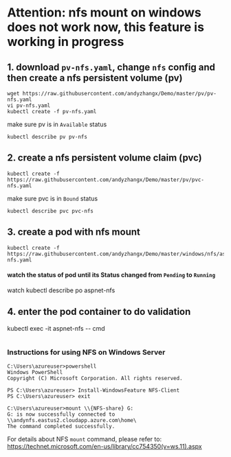 # Attention: nfs mount on windows does not work now, this feature is working in progress
## 1. download `pv-nfs.yaml`, change `nfs` config and then create a nfs persistent volume (pv)
```
wget https://raw.githubusercontent.com/andyzhangx/Demo/master/pv/pv-nfs.yaml
vi pv-nfs.yaml
kubectl create -f pv-nfs.yaml
```

make sure pv is in `Available` status
```
kubectl describe pv pv-nfs
```

## 2. create a nfs persistent volume claim (pvc)
```
kubectl create -f https://raw.githubusercontent.com/andyzhangx/Demo/master/pv/pvc-nfs.yaml
```

make sure pvc is in `Bound` status
```
kubectl describe pvc pvc-nfs
```

## 3. create a pod with nfs mount
```
kubectl create -f https://raw.githubusercontent.com/andyzhangx/Demo/master/windows/nfs/aspnet-nfs.yaml
```

#### watch the status of pod until its Status changed from `Pending` to `Running`
watch kubectl describe po aspnet-nfs

## 4. enter the pod container to do validation
kubectl exec -it aspnet-nfs -- cmd

```

```

### Instructions for using NFS on Windows Server
```
C:\Users\azureuser>powershell
Windows PowerShell
Copyright (C) Microsoft Corporation. All rights reserved.

PS C:\Users\azureuser> Install-WindowsFeature NFS-Client
PS C:\Users\azureuser> exit

C:\Users\azureuser>mount \\{NFS-share} G:
G: is now successfully connected to \\andynfs.eastus2.cloudapp.azure.com\home\
The command completed successfully.
```
For details about NFS `mount` command, please refer to:
https://technet.microsoft.com/en-us/library/cc754350(v=ws.11).aspx


